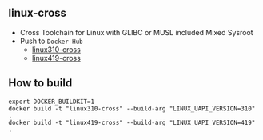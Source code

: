 linux-cross
------

* Cross Toolchain for Linux with GLIBC or MUSL included Mixed Sysroot
* Push to `Docker Hub`
  - [linux310-cross](https://hub.docker.com/r/valord577/linux310-cross/tags)
  - [linux419-cross](https://hub.docker.com/r/valord577/linux419-cross/tags)

How to build 
------

```shell
export DOCKER_BUILDKIT=1
docker build -t "linux310-cross" --build-arg "LINUX_UAPI_VERSION=310" .
docker build -t "linux419-cross" --build-arg "LINUX_UAPI_VERSION=419" .
```
